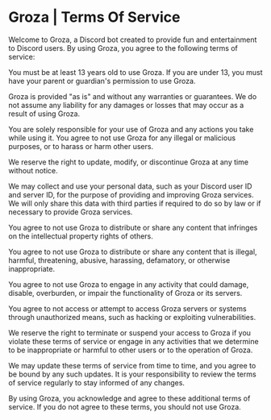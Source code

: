 # Groza | Terms Of Service

Welcome to Groza, a Discord bot created to provide fun and entertainment to Discord users. By using Groza, you agree to the following terms of service:

You must be at least 13 years old to use Groza. If you are under 13, you must have your parent or guardian's permission to use Groza.

Groza is provided "as is" and without any warranties or guarantees. We do not assume any liability for any damages or losses that may occur as a result of using Groza.

You are solely responsible for your use of Groza and any actions you take while using it. You agree to not use Groza for any illegal or malicious purposes, or to harass or harm other users.

We reserve the right to update, modify, or discontinue Groza at any time without notice.

We may collect and use your personal data, such as your Discord user ID and server ID, for the purpose of providing and improving Groza services. We will only share this data with third parties if required to do so by law or if necessary to provide Groza services.

You agree to not use Groza to distribute or share any content that infringes on the intellectual property rights of others.

You agree to not use Groza to distribute or share any content that is illegal, harmful, threatening, abusive, harassing, defamatory, or otherwise inappropriate.

You agree to not use Groza to engage in any activity that could damage, disable, overburden, or impair the functionality of Groza or its servers.

You agree to not access or attempt to access Groza servers or systems through unauthorized means, such as hacking or exploiting vulnerabilities.

We reserve the right to terminate or suspend your access to Groza if you violate these terms of service or engage in any activities that we determine to be inappropriate or harmful to other users or to the operation of Groza.

We may update these terms of service from time to time, and you agree to be bound by any such updates. It is your responsibility to review the terms of service regularly to stay informed of any changes.

By using Groza, you acknowledge and agree to these additional terms of service. If you do not agree to these terms, you should not use Groza.
